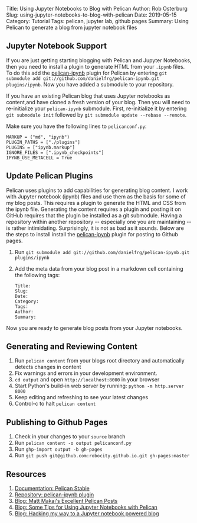 Title: Using Jupyter Notebooks to Blog with Pelican
Author: Rob Osterburg
Slug: using-jupyter-notebooks-to-blog-with-pelican
Date: 2019-05-15
Category: Tutorial
Tags: pelican, jupyter lab, github pages
Summary: Using Pelican to generate a blog from jupyter notebook files

## Jupyter Notebook Support

If you are just getting starting blogging with Pelican and Jupyter Notebooks, then you need to install a plugin to generate HTML from your `.ipynb` files.  To do this add the [pelican-ipynb](https://github.com/danielfrg/pelican-ipynb) plugin for Pelican by entering `git submodule add git://github.com/danielfrg/pelican-ipynb.git plugins/ipynb`.  Now you have added a submodule to your repository.

If you have an existing Pelican blog that uses Jupyter notebooks as content,and have cloned a fresh version of your blog.  Then you will need to re-initialize your `pelican-ipynb` submodule.  First, re-initialize it by entering `git submodule init` followed by `git submodule update --rebase --remote`.  

Make sure you have the following lines to `pelicanconf.py`:

```# adding support for jupyter notebooks
MARKUP = ("md", "ipynb")
PLUGIN_PATHS = ["./plugins"]
PLUGINS = ["ipynb.markup"]
IGNORE_FILES = [".ipynb_checkpoints"]
IPYNB_USE_METACELL = True
```

## Update Pelican Plugins

Pelican uses plugins to add capabilities for generating blog content.  I work with Jupyter notebook (ipynb) files and use them as the basis for some of my blog posts.  This requires a plugin to generate the HTML and CSS from the ipynb file.  Generating the content requires a plugin and posting it on GitHub requires that the plugin be installed as a git submodule.  Having a repository within another repository -- especially one you are maintaining --  is rather intimidating.  Surprisingly, it is not as bad as it sounds.  Below are the steps to install install the [pelican-ipynb](https://github.com/danielfrg/pelican-ipynb) plugin for posting to Github pages.

1. Run `git submodule add git://github.com/danielfrg/pelican-ipynb.git plugins/ipynb`
2. Add the meta data from your blog post in a markdown cell containing the following tags:

    ```text
    Title:
    Slug:
    Date:
    Category:
    Tags:
    Author:
    Summary:
    ```

Now you are ready to generate blog posts from your Jupyter notebooks.

## Generating and Reviewing Content

1. Run `pelican content` from your blogs root directory and automatically detects changes in content
2. Fix warnings and errors in your development environment.  
3. `cd output` and open `http://localhost:8000` in your browser
4. Start Python's build-in web server by running: `python -m http.server 8000`
5. Keep editing and refreshing to see your latest changes
6. Control-c to halt `pelican content`

## Publishing to Github Pages

1. Check in your changes to your `source` branch
2. Run `pelican content -o output pelicanconf.py`
3. Run `ghp-import output -b gh-pages`
4. Run `git push git@github.com:robocity.github.io.git gh-pages:master`

## Resources

1. [Documentation: Pelican Stable](https://docs.getpelican.com/en/stable/index.html)
2. [Repository: pelican-ipynb plugin]([pelican-ipynb](https://github.com/danielfrg/pelican-ipynb))
3. [Blog: Matt Makai's Excellent Pelican Posts](https://www.fullstackpython.com/pelican.html)
4. [Blog: Some Tips for Using Jupyter Notebooks with Pelican](https://pmbaumgartner.github.io/blog/jupyter-notebooks-for-pelican/)
5. [Blog: Hacking my way to a Jupyter notebook powered blog](https://nipunbatra.github.io/blog/2017/Jupyter-powered-blog.html)
